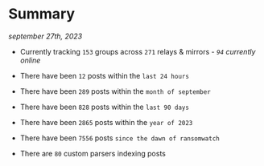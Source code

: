 
# Summary
_september 27th, 2023_

- Currently tracking `153` groups across `271` relays & mirrors - _`94` currently online_

- There have been `12` posts within the `last 24 hours`

- There have been `289` posts within the `month of september`

- There have been `828` posts within the `last 90 days`

- There have been `2865` posts within the `year of 2023`

- There have been `7556` posts `since the dawn of ransomwatch`

- There are `80` custom parsers indexing posts
